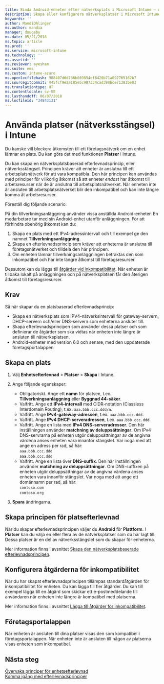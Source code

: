 ```yaml
---
title: Binda Android-enheter efter nätverksplats i Microsoft Intune – Azure | Microsoft Docs
description: Skapa eller konfigurera nätverksplatser i Microsoft Intune för Android-enheter. Du kan märka enheter som inkompatibla baserat på enhetens nätverksplats. Om enheten ansluter utanför nätverksplatsen kan du blockera åtkomsten till företagsresurser.
keywords: ''
author: MandiOhlinger
ms.author: mandia
manager: dougeby
ms.date: 05/21/2018
ms.topic: article
ms.prod: ''
ms.service: microsoft-intune
ms.technology: ''
ms.assetid: ''
ms.reviewer: ayesham
ms.suite: ems
ms.custom: intune-azure
ms.openlocfilehash: 988407d6d736b669854ef8420b71a092765162b7
ms.sourcegitcommit: 445fcf9e2a185e5c987334cad398bce71383be03
ms.translationtype: HT
ms.contentlocale: sv-SE
ms.lasthandoff: 06/07/2018
ms.locfileid: "34843131"
---
```

# <a name="use-locations-network-fence-in-intune"></a>Använda platser (nätverksstängsel) i Intune

Du kanske vill blockera åtkomsten till ett företagsnätverk om en enhet lämnar en plats. Du kan göra det med funktionen **Platser** i Intune. 

Du kan skapa en nätverksplatsbaserad efterlevnadsprincip, eller nätverksstängsel. Principen kräver att enheter är anslutna till ett arbetsplatsnätverk för att vara kompatibla. Den här principen kan användas med principer för villkorlig åtkomst så att enheter *endast* har åtkomst till arbetsresurser när de är anslutna till arbetsplatsnätverket. När enheten inte är ansluten till arbetsplatsnätverket blir den inkompatibel och kan inte längre komma åt arbetsresurser.

Föreställ dig följande scenario:

På din tillverkningsanläggning använder vissa anställda Android-enheter. En medarbetare tar med sin Android-enhet utanför anläggningen. För att förhindra obehörig åtkomst kan du:

1. Skapa en plats med ett IPv4-adressintervall och till exempel ge den namnet **Tillverkningsanläggning**.
2. Skapa en efterlevnadsprincip som kräver att enheterna är anslutna till företagsnätverket och tilldela den här principen.
3. Om enheten lämnar tillverkningsanläggningen betraktas den som inkompatibel och har inte längre åtkomst till företagsresurser.

Dessutom kan du lägga till [åtgärder vid inkompatibilitet](#configure-the-actions-for-noncompliance). När enheten är tillbaka lokalt på anläggningen och på nätverksplatsen får den återigen åtkomst till företagsresurser.

## <a name="prerequisites"></a>Krav

Så här skapar du en platsbaserad efterlevnadsprincip:

- Skapa en nätverksplats som IPV4-nätverksintervall för gateway-servern, DHCP-servern och/eller DNS-servern som enheterna ansluter till.
- Skapa efterlevnadsprincipen som använder dessa platser och som definierar de åtgärder som ska vidtas när enheten inte längre är ansluten till nätverksplatsen.
- Android-enheter med version 6.0 och senare, med den uppdaterade företagsportalappen

## <a name="create-a-location"></a>Skapa en plats

1. Välj **Enhetsefterlevnad** > **Platser** > **Skapa** i Intune.

2. Ange följande egenskaper:  

   - Obligatoriskt. Ange ett **namn** för platsen, t.ex. **Tillverkningsanläggning** eller **Byggnad 44-säker**.
   - Valfritt. Ange ett **IPv4-intervall** med CIDR-notation (Classless Interdomain Routing), t.ex. `aaa.bbb.ccc.ddd/n`.
   - Valfritt. Ange **IPv4-gateway-adressen**, t.ex. `aaa.bbb.ccc.ddd`.
   - Valfritt. Ange **IPv4 DHCP-serveradressen**, t.ex. `aaa.bbb.ccc.ddd`.
   - Valfritt. Ange en lista med **IPv4 DNS-serveradresser**. Den här inställningen använder **matchning av deluppsättningar**. Om IPv4 DNS-servrarna på enheten utgör deluppsättningar av de angivna värdena anses enheten vara innanför stängslet. Var noga med att ange en adress per rad, så här:  
     `aaa.bbb.ccc.ddd`  
     `aaa.bbb.ccc.ddd`
   - Valfritt. Ange en lista över **DNS-suffix**. Den här inställningen använder **matchning av deluppsättningar**. Om DNS-suffixen på enheten utgör deluppsättningar av de angivna värdena anses enheten vara innanför stängslet. Var noga med att ange ett domännamn per rad, så här:  
     `contoso.com`  
     `contoso.org`

3. **Spara** ändringarna.

## <a name="create-the-location-compliance-policy"></a>Skapa principen för platsefterlevnad

När du skapar efterlevnadsprincipen väljer du **Android** för **Plattform**. I **Platser** kan du välja en eller flera av de nätverksplatser som du har lagt till. Dessa platser är en del av nätverksstängslet som du skapar för enheterna.

Mer information finns i avsnittet [Skapa den nätverksplatsbaserade efterlevnadsprincipen](compliance-policy-create-android.md#locations).

## <a name="configure-the-actions-for-noncompliance"></a>Konfigurera åtgärderna för inkompatibilitet

När du har skapat efterlevnadsprincipen tillämpas standardåtgärden för inkompatibilitet för enheten. Du kan lägga till fler åtgärder. Du kan till exempel lägga till en åtgärd som skickar ett e-postmeddelande till användaren när enheten inte längre är kompatibel med platserna.

Mer information finns i avsnittet [Lägga till åtgärder för inkompatibilitet](actions-for-noncompliance.md).

## <a name="company-portal-app"></a>Företagsportalappen

När enheten är ansluten till dina platser visas den som kompatibel i företagsportalappen. När enheten inte är ansluten till någon av platserna visas enheten som inkompatibel.

## <a name="next-steps"></a>Nästa steg
[Övervaka principer för enhetsefterlevnad](compliance-policy-monitor.md)  
[Komma igång med efterlevnadsprinciper](device-compliance-get-started.md)
